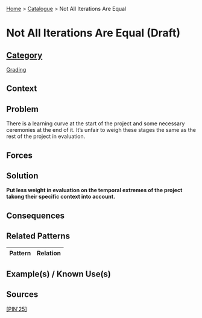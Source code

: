 [Home](../README.md) > [Catalogue](../Patterns_catalogue.md) > Not All Iterations Are Equal

# Not All Iterations Are Equal (Draft)

## [Category](categories/categories.md)

[Grading](categories/Grading.md)

## Context

## Problem

There is a learning curve at the start of the project and some necessary ceremonies at the end of it. It’s unfair to weigh these stages the same as the rest of the project in evaluation.

## Forces

## Solution

**Put less weight in evaluation on the temporal extremes of the project takong their specific context into account.**

## Consequences

## Related Patterns

|Pattern  | Relation |
|--|--|
 
## Example(s) / Known Use(s)

## Sources

[[PIN'25]](../References.md)
